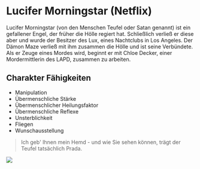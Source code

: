 # Lucifer Morningstar (Netflix)
Lucifer Morningstar (von den Menschen Teufel oder Satan genannt) ist ein gefallener Engel, der früher die Hölle regiert hat. Schließlich
verließ er diese aber und wurde der Besitzer des Lux, eines Nachtclubs in Los Angeles. Der Dämon Maze verließ mit ihm zusammen die Hölle
und ist seine Verbündete. Als er Zeuge eines Mordes wird, beginnt er mit Chloe Decker, einer Mordermittlerin des LAPD, zusammen zu arbeiten.

## Charakter Fähigkeiten
* Manipulation
* Übermenschliche Stärke
* Übermenschlicher Heilungsfaktor
* Übermenschliche Reflexe
* Unsterblichkeit
* Fliegen
* Wunschausstellung

> Ich geb' Ihnen mein Hemd - und wie Sie sehen können, trägt der Teufel tatsächlich Prada.

<img src="https://vignette.wikia.nocookie.net/lucifer7737/images/2/2a/39156b1c-77d2-4549-a91b-c064957192e9.png/revision/latest?cb=20190504181316&path-prefix=de"/>